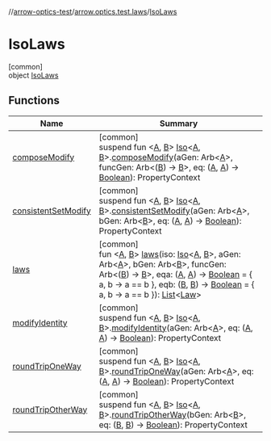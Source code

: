 //[arrow-optics-test](../../../index.md)/[arrow.optics.test.laws](../index.md)/[IsoLaws](index.md)

# IsoLaws

[common]\
object [IsoLaws](index.md)

## Functions

| Name | Summary |
|---|---|
| [composeModify](compose-modify.md) | [common]<br>suspend fun &lt;[A](compose-modify.md), [B](compose-modify.md)&gt; [Iso](../../../../arrow-annotations/arrow.optics/-iso/index.md)&lt;[A](compose-modify.md), [B](compose-modify.md)&gt;.[composeModify](compose-modify.md)(aGen: Arb&lt;[A](compose-modify.md)&gt;, funcGen: Arb&lt;([B](compose-modify.md)) -&gt; [B](compose-modify.md)&gt;, eq: ([A](compose-modify.md), [A](compose-modify.md)) -&gt; [Boolean](https://kotlinlang.org/api/latest/jvm/stdlib/kotlin/-boolean/index.html)): PropertyContext |
| [consistentSetModify](consistent-set-modify.md) | [common]<br>suspend fun &lt;[A](consistent-set-modify.md), [B](consistent-set-modify.md)&gt; [Iso](../../../../arrow-annotations/arrow.optics/-iso/index.md)&lt;[A](consistent-set-modify.md), [B](consistent-set-modify.md)&gt;.[consistentSetModify](consistent-set-modify.md)(aGen: Arb&lt;[A](consistent-set-modify.md)&gt;, bGen: Arb&lt;[B](consistent-set-modify.md)&gt;, eq: ([A](consistent-set-modify.md), [A](consistent-set-modify.md)) -&gt; [Boolean](https://kotlinlang.org/api/latest/jvm/stdlib/kotlin/-boolean/index.html)): PropertyContext |
| [laws](laws.md) | [common]<br>fun &lt;[A](laws.md), [B](laws.md)&gt; [laws](laws.md)(iso: [Iso](../../../../arrow-annotations/arrow.optics/-iso/index.md)&lt;[A](laws.md), [B](laws.md)&gt;, aGen: Arb&lt;[A](laws.md)&gt;, bGen: Arb&lt;[B](laws.md)&gt;, funcGen: Arb&lt;([B](laws.md)) -&gt; [B](laws.md)&gt;, eqa: ([A](laws.md), [A](laws.md)) -&gt; [Boolean](https://kotlinlang.org/api/latest/jvm/stdlib/kotlin/-boolean/index.html) = { a, b -&gt; a == b }, eqb: ([B](laws.md), [B](laws.md)) -&gt; [Boolean](https://kotlinlang.org/api/latest/jvm/stdlib/kotlin/-boolean/index.html) = { a, b -&gt; a == b }): [List](https://kotlinlang.org/api/latest/jvm/stdlib/kotlin.collections/-list/index.html)&lt;[Law](../../../../arrow-core-test/arrow-core-test/arrow.core.test.laws/-law/index.md)&gt; |
| [modifyIdentity](modify-identity.md) | [common]<br>suspend fun &lt;[A](modify-identity.md), [B](modify-identity.md)&gt; [Iso](../../../../arrow-annotations/arrow.optics/-iso/index.md)&lt;[A](modify-identity.md), [B](modify-identity.md)&gt;.[modifyIdentity](modify-identity.md)(aGen: Arb&lt;[A](modify-identity.md)&gt;, eq: ([A](modify-identity.md), [A](modify-identity.md)) -&gt; [Boolean](https://kotlinlang.org/api/latest/jvm/stdlib/kotlin/-boolean/index.html)): PropertyContext |
| [roundTripOneWay](round-trip-one-way.md) | [common]<br>suspend fun &lt;[A](round-trip-one-way.md), [B](round-trip-one-way.md)&gt; [Iso](../../../../arrow-annotations/arrow.optics/-iso/index.md)&lt;[A](round-trip-one-way.md), [B](round-trip-one-way.md)&gt;.[roundTripOneWay](round-trip-one-way.md)(aGen: Arb&lt;[A](round-trip-one-way.md)&gt;, eq: ([A](round-trip-one-way.md), [A](round-trip-one-way.md)) -&gt; [Boolean](https://kotlinlang.org/api/latest/jvm/stdlib/kotlin/-boolean/index.html)): PropertyContext |
| [roundTripOtherWay](round-trip-other-way.md) | [common]<br>suspend fun &lt;[A](round-trip-other-way.md), [B](round-trip-other-way.md)&gt; [Iso](../../../../arrow-annotations/arrow.optics/-iso/index.md)&lt;[A](round-trip-other-way.md), [B](round-trip-other-way.md)&gt;.[roundTripOtherWay](round-trip-other-way.md)(bGen: Arb&lt;[B](round-trip-other-way.md)&gt;, eq: ([B](round-trip-other-way.md), [B](round-trip-other-way.md)) -&gt; [Boolean](https://kotlinlang.org/api/latest/jvm/stdlib/kotlin/-boolean/index.html)): PropertyContext |
